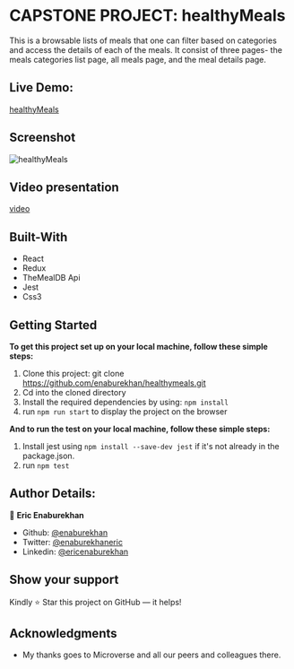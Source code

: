 # CAPSTONE PROJECT: healthyMeals
This is a browsable lists of meals that one can filter based on categories and access the details of each of the meals. It consist of three pages- the meals categories list page, all meals page, and the meal details page.

 
 ## Live Demo:
[healthyMeals](https://healty-meals-site-by-enaburekhan.netlify.app)

## Screenshot
![healthyMeals](https://user-images.githubusercontent.com/51296741/114375099-3efdc300-9b7c-11eb-898c-f195d83b4eae.png)

## Video presentation
[video](https://gist.github.com/enaburekhan/97ff52435178bf66e6c315a006fefa7d)

## Built-With


- React
- Redux
- TheMealDB Api
- Jest
- Css3

## Getting Started

**To get this project set up on your local machine, follow these simple steps:**

1. Clone this project: git clone https://github.com/enaburekhan/healthymeals.git
2. Cd into the cloned directory
3. Install the required dependencies by using: `npm install`
4. run `npm run start` to display the project on the browser

**And to run the test on your local machine, follow these simple steps:**
1. Install jest using `npm install --save-dev jest` if it's not already in the package.json. 
2. run `npm test` 


## Author Details:

👤 **Eric Enaburekhan**

- Github: [@enaburekhan](https://github.com/enaburekhan)
- Twitter: [@enaburekhaneric](https://twitter.com/enaburekhaneric)
- Linkedin: [@ericenaburekhan](https://www.linkedin.com/in/eric-enaburekhan-801a28100/)

## Show your support

Kindly ⭐ Star this project on GitHub — it helps!

## Acknowledgments

- My thanks goes to Microverse and all our peers and colleagues there.